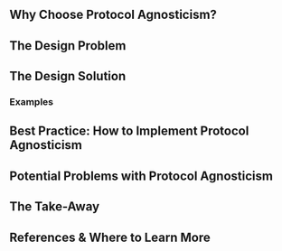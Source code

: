 ## Why Choose Protocol Agnosticism? 

## The Design Problem 

## The Design Solution 

### Examples 

## Best Practice: How to Implement Protocol Agnosticism

## Potential Problems with Protocol Agnosticism

## The Take-Away

## References & Where to Learn More 
